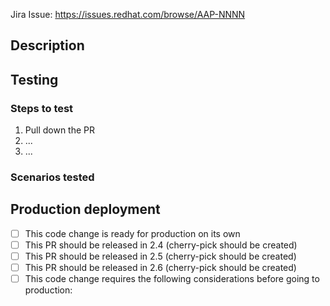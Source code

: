 <!--- Put Jira story/task/bug number in the link below or remove the next line and uncomment one below it. -->
Jira Issue: <https://issues.redhat.com/browse/AAP-NNNN>
<!-- This PR does not need a corresponding Jira item. -->

## Description
<!-- Describe the changes introduced in the PR below, including any relevant motivation, context, and technical/design decisions -->

## Testing
<!-- Describe the testing process in a set of steps, including any relevant env vars, user configuration, etc. If testing is not applicable, remove the steps and add a statement explaining why testing isn't applicable. -->
### Steps to test
1. Pull down the PR
2. ...
3. ...

### Scenarios tested
<!-- Describe the scenarios you've already manually verified, if applicable. -->

## Production deployment
<!-- Check the appropriate box. Document any pre-reqs, co-reqs, secrets, configmaps, etc that need to be considered or prepared ahead of a deployment to production. Include links to any related PRs, e.g. in ansible-wisdom-ops. -->
- [ ] This code change is ready for production on its own
- [ ] This PR should be released in 2.4 (cherry-pick should be created)
- [ ] This PR should be released in 2.5 (cherry-pick should be created)
- [ ] This PR should be released in 2.6 (cherry-pick should be created)
- [ ] This code change requires the following considerations before going to production:
